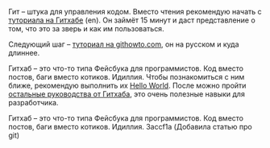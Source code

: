 Гит – штука для управления кодом. Вместо чтения рекомендую начать с [туториала на Гитхабе](https://try.github.io) (en).
Он займёт 15 минут и даст представление о том, что это за зверь и как им пользоваться.

Следующий шаг – [туториал на githowto.com](https://githowto.com/ru), он на русском и куда длиннее.


Гитхаб – это что-то типа Фейсбука для программистов. Код вместо постов, баги вместо котиков. Идиллия.
Чтобы познакомиться с ним ближе, рекомендую выполнить их [Hello World](https://guides.github.com/activities/hello-world/).
После можно пройти [остальные руководства от Гитхаба](https://guides.github.com/), это очень полезные навыки для разработчика.

Гитхаб – это что-то типа Фейсбука для программистов. Код вместо постов, баги вместо котиков. Идиллия.
3accf1a (Добавила статью про git)
